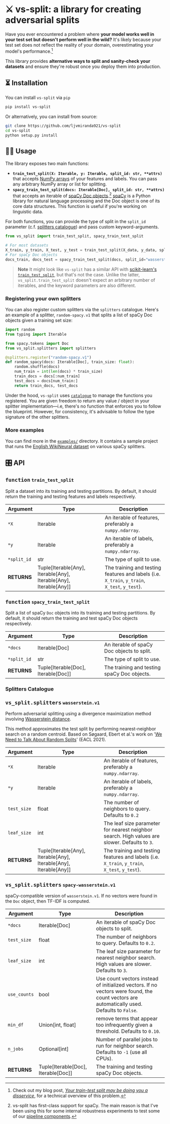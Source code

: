 # ⚔️ vs-split: a library for creating adversarial splits

Have you ever encountered a problem where **your model works well in your test set
but doesn't perform well in the wild?**  It's likely because your test set does
not reflect the reality of your domain, overestimating your model's performance.[^1]

This library provides **alternative ways to split and sanity-check your datasets**
and ensure they're robust once you deploy them into production.

[^1]: Check out my blog post, [*Your train-test split may be doing you a disservice*](https://ljvmiranda921.github.io/2022/08/30/adversarial-splits/), for a technical overview of this problem.

## ⏳ Installation

You can install `vs-split` via `pip`

```sh
pip install vs-split
```

Or alternatively, you can install from source:

```sh
git clone https://github.com/ljvmiranda921/vs-split
cd vs-split
python setup.py install
```

## 👩‍💻 Usage

The library exposes two main functions: 

- **`train_test_split(X: Iterable, y: Iterable, split_id: str, **attrs)`** that accepts [NumPy arrays](https://numpy.org/doc/stable/reference/generated/numpy.array.html) of your features and labels. You can pass any arbitrary NumPy array or list for splitting.
- **`spacy_train_test_split(docs: Iterable[Doc], split_id: str, **attrs)`** that accepts an iterable of [spaCy Doc objects](https://spacy.io/api/doc).[^2] [spaCy](https://spacy.io) is a Python library for natural language processing and the Doc object is one of its core data structures. This function is useful if you're working on linguistic data.  

For both functions, you can provide the type of split in the `split_id`
parameter (c.f. [splitters catalogue](#splitters-catalogue)) and pass custom
keyword-arguments.

```python
from vs_split import train_test_split, spacy_train_test_split

# For most datasets
X_train, y_train, X_test, y_test = train_test_split(X_data, y_data, split_id="wasserstein.v1")
# For spaCy Doc objects
docs_train, docs_test = spacy_train_test_split(docs, split_id="wasserstein-spacy.v1")
```

> **Note**
> It might look like `vs-split` has a similar API with [scikit-learn's
> `train_test_split`](https://scikit-learn.org/stable/modules/generated/sklearn.model_selection.train_test_split.html),
> but that's not the case.  Unlike the latter, `vs_split.train_test_split` doesn't expect
> an arbitrary number of iterables, and the keyword parameters are also different.

[^2]: vs-split has first-class support for spaCy. The main reason is that I've been using this for some internal robustness experiments to test some of our [pipeline components](https://spacy.io/usage/processing-pipelines).

### Registering your own splitters

You can also register custom splitters via the `splitters` catalogue. Here's an
example of a splitter, `random-spacy.v1` that splits a list of spaCy Doc objects
given a training set size:

```python
import random
from typing import Iterable

from spacy.tokens import Doc
from vs_split.splitters import splitters

@splitters.register("random-spacy.v1")
def random_spacy(docs: Iterable[Doc], train_size: float):
    random.shuffle(docs)
    num_train = int(len(docs) * train_size)
    train_docs = docs[:num_train]
    test_docs = docs[num_train:]
    return train_docs, test_docs
```

Under the hood, `vs-split` uses
[`catalogue`](https://github.com/explosion/catalogue) to manage the functions
you registered. You are given freedom to return any value / object in your
splitter implementation&mdash;i.e, there's no function that enforces you to
follow the blueprint. However, for consistency, it's advisable to follow the
type signature of the other splitters.

### More examples

You can find more in the
[`examples/`](https://github.com/ljvmiranda921/vs-split/tree/main/examples)
directory. It contains a sample project that runs the [English WikiNeural
dataset](https://paperswithcode.com/dataset/wikineural) on various spaCy
splitters.

## 🎛 API

### <kbd>function</kbd> `train_test_split`

Split a dataset into its training and testing partitions. By default, it should
return the training and testing features and labels respectively. 

| Argument    | Type       | Description                                            |
|-------------|------------|--------------------------------------------------------|
| `*X`        | Iterable   | An iterable of features, preferably a `numpy.ndarray`. |
| `*y`        | Iterable   | An iterable of labels, preferably a `numpy.ndarray`.   |
| `*split_id` | str        | The type of split to use.                              |
| **RETURNS** | Tuple[Iterable[Any], Iterable[Any], Iterable[Any], Iterable[Any]] | The training and testing features and labels (i.e. `X_train`, `y_train`, `X_test`, `y_test`). |


### <kbd>function</kbd> `spacy_train_test_split`

Split a list of spaCy `Doc` objects into its training and testing partitions. By default, it should return the training and test spaCy Doc objects respectively.

| Argument    | Type         | Description                                            |
|-------------|--------------|--------------------------------------------------------|
| `*docs`     | Iterable[Doc]| An iterable of spaCy Doc objects to split.             |
| `*split_id` | str          | The type of split to use.                              |
| **RETURNS** | Tuple[Iterable[Doc], Iterable[Doc]] | The training and testing spaCy Doc objects. |


### Splitters Catalogue

### <kbd>vs_split.splitters</kbd> `wasserstein.v1`

Perform adversarial splitting using a divergence maximization method involving [Wasserstein distance](https://en.wikipedia.org/wiki/Wasserstein_metric).

This method approximates the test split by performing nearest-neighbor search on
a random centroid. Based on Søgaard, Ebert et al.'s work on '[We Need to Talk
About Random Splits](https://aclanthology.org/2021.eacl-main.156/)' (EACL 2021).

| Argument    | Type       | Description                                            |
|-------------|------------|--------------------------------------------------------|
| `*X`        | Iterable   | An iterable of features, preferably a `numpy.ndarray`. |
| `*y`        | Iterable   | An iterable of labels, preferably a `numpy.ndarray`.   |
| `test_size` | float      | The number of neighbors to query. Defaults to `0.2`    |
| `leaf_size` | int        | The leaf size parameter for nearest neighbor search. High values are slower. Defaults to `3`.    |
| **RETURNS** | Tuple[Iterable[Any], Iterable[Any], Iterable[Any], Iterable[Any]] | The training and testing features and labels (i.e. `X_train`, `y_train`, `X_test`, `y_test`). |


### <kbd>vs_split.splitters</kbd> `spacy-wasserstein.v1`

spaCy-compatible version of `wasserstein.v1`. If no vectors were found in the 
`Doc` object, then TF-IDF is computed.

| Argument    | Type         | Description                                            |
|-------------|--------------|--------------------------------------------------------|
| `*docs`     | Iterable[Doc]| An iterable of spaCy Doc objects to split.             |
| `test_size` | float      | The number of neighbors to query. Defaults to `0.2`.    |
| `leaf_size` | int        | The leaf size parameter for nearest neighbor search. High values are slower. Defaults to `3`.    |
| `use_counts`| bool       | Use count vectors instead of initialized vectors. If no vectors were found, the count vectors are automatically used. Defaults to `False`.   | 
| `min_df`    | Union[int, float] | remove terms that appear too infrequently given a threshold. Defaults to `0.10`. | 
| `n_jobs`    | Optional[int]   | Number of parallel jobs to run for neighbor search. Defaults to `-1` (use all CPUs). |
| **RETURNS** | Tuple[Iterable[Doc], Iterable[Doc]] | The training and testing spaCy Doc objects. |